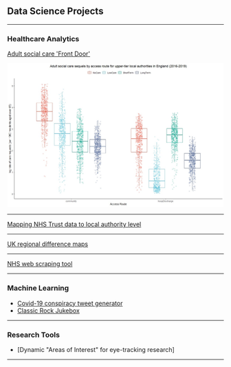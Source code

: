 ## Data Science Projects

---

### Healthcare Analytics

[Adult social care 'Front Door']()

<img src="/images/FDdata_ByGroup.jpg?raw=true"/>

---
[Mapping NHS Trust data to local authority level]()

---
[UK regional difference maps]()

---
[NHS web scraping tool]()

---

### Machine Learning

- [Covid-19 conspiracy tweet generator]()
- [Classic Rock Jukebox]()

---
### Research Tools

- [Dynamic "Areas of Interest" for eye-tracking research]

---
<p style="font-size:11px">
